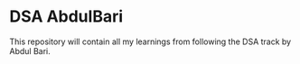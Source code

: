# DSA AbdulBari
This repository will contain all my learnings from following the DSA track by Abdul Bari. 
